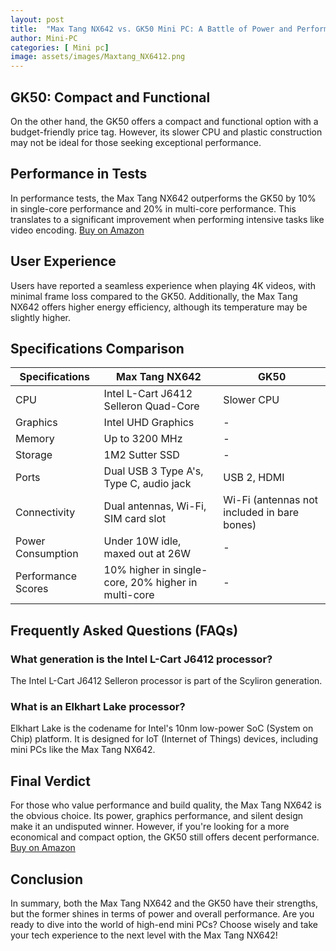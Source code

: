 ```yaml
---
layout: post
title:  "Max Tang NX642 vs. GK50 Mini PC: A Battle of Power and Performance!"
author: Mini-PC
categories: [ Mini pc]
image: assets/images/Maxtang_NX6412.png
--- 
```


## GK50: Compact and Functional

On the other hand, the GK50 offers a compact and functional option with a budget-friendly price tag. However, its slower CPU and plastic construction may not be ideal for those seeking exceptional performance. 

## Performance in Tests

In performance tests, the Max Tang NX642 outperforms the GK50 by 10% in single-core performance and 20% in multi-core performance. This translates to a significant improvement when performing intensive tasks like video encoding. [Buy on Amazon](https://amzn.to/4ddYNiy)


## User Experience

Users have reported a seamless experience when playing 4K videos, with minimal frame loss compared to the GK50. Additionally, the Max Tang NX642 offers higher energy efficiency, although its temperature may be slightly higher.

## Specifications Comparison

| Specifications     | Max Tang NX642                                      | GK50                                          |
|---------------------|------------------------------------------------------|-----------------------------------------------|
| CPU                 | Intel L-Cart J6412 Selleron Quad-Core               | Slower CPU                                    |
| Graphics            | Intel UHD Graphics                                   | -                                             |
| Memory              | Up to 3200 MHz                                       | -                                             |
| Storage             | 1M2 Sutter SSD                                       | -                                             |
| Ports               | Dual USB 3 Type A's, Type C, audio jack              | USB 2, HDMI                                   |
| Connectivity        | Dual antennas, Wi-Fi, SIM card slot                  | Wi-Fi (antennas not included in bare bones)   |
| Power Consumption   | Under 10W idle, maxed out at 26W                     | -                                             |
| Performance Scores  | 10% higher in single-core, 20% higher in multi-core  | -                                             |

## Frequently Asked Questions (FAQs)

### What generation is the Intel L-Cart J6412 processor?

The Intel L-Cart J6412 Selleron processor is part of the Scyliron generation.

### What is an Elkhart Lake processor?

Elkhart Lake is the codename for Intel's 10nm low-power SoC (System on Chip) platform. It is designed for IoT (Internet of Things) devices, including mini PCs like the Max Tang NX642.

## Final Verdict

For those who value performance and build quality, the Max Tang NX642 is the obvious choice. Its power, graphics performance, and silent design make it an undisputed winner. However, if you're looking for a more economical and compact option, the GK50 still offers decent performance. [Buy on Amazon](https://amzn.to/4ddYNiy)

## Conclusion

In summary, both the Max Tang NX642 and the GK50 have their strengths, but the former shines in terms of power and overall performance. Are you ready to dive into the world of high-end mini PCs? Choose wisely and take your tech experience to the next level with the Max Tang NX642!

